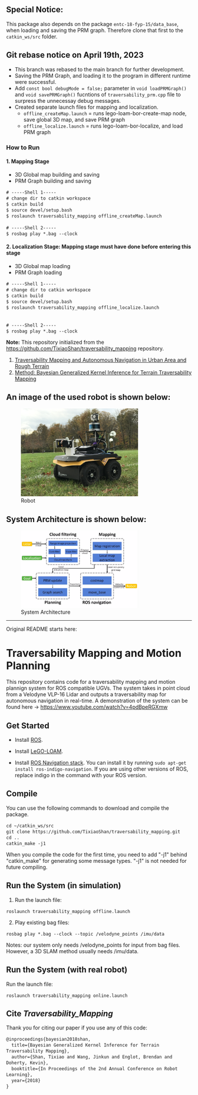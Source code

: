 ## Special Notice:

This package also depends on the package `entc-18-fyp-15/data_base`, when loading and saving the PRM graph. Therefore clone that first to the `catkin_ws/src` folder.

## Git rebase notice on April 19th, 2023

* This branch was rebased to the main branch for further development. 
* Saving the PRM Graph, and loading it to the program in different runtime were successful.
* Add `const bool debugMode = false;` parameter in `void loadPRMGraph()` and `void savePRMGraph()` fucntions of `traversability_prm.cpp` file to surpress the unnecessay debug messages.
* Created separate launch files for mapping and localization.
  - `offline_createMap.launch` = runs lego-loam-bor-create-map node, save global 3D map, and save PRM graph
  - `offline_localize.launch` = runs lego-loam-bor-localize, and load PRM graph

### How to Run

#### 1. Mapping Stage 

* 3D Global map building and saving
* PRM Graph building and saving

```shell
# -----Shell 1-----
# change dir to catkin workspace
$ catkin build
$ source devel/setup.bash 
$ roslaunch traversability_mapping offline_createMap.launch

# -----Shell 2-----
$ rosbag play *.bag --clock
```

#### 2. Localization Stage: Mapping stage must have done before entering this stage

* 3D Global map loading
* PRM Graph loading

```shell
# -----Shell 1-----
# change dir to catkin workspace
$ catkin build
$ source devel/setup.bash 
$ roslaunch traversability_mapping offline_localize.launch


# -----Shell 2-----
$ rosbag play *.bag --clock
```

**Note:** This repository initialized from the https://github.com/TixiaoShan/traversability_mapping repository.

1. [Traversability Mapping and Autonomous Navigation in Urban Area and Rough Terrain](https://youtu.be/B6lrbAEhEnE)
2. [Method: Bayesian Generalized Kernel Inference for Terrain Traversability Mapping](https://youtu.be/4pdBpeRGXmw)

## An image of the used robot is shown below:
<figure>
  <img src="figures/robot.jpg" alt="Robot" style="width: 75%;"/>
  <figcaption>Robot</figcaption>
</figure>


## System Architecture is shown below:

<figure>
  <img src="figures/system_architecture.png" alt="System Architecture" style="width: 75%;"/>
  <figcaption>System Architecture</figcaption>
</figure>

--- 

Original README starts here:

# Traversability Mapping and Motion Planning

This repository contains code for a traversability mapping and motion plannign system for ROS compatible UGVs. The system takes in point cloud from a Velodyne VLP-16 Lidar and outputs a traversability map for autonomous navigation in real-time. A demonstration of the system can be found here -> https://www.youtube.com/watch?v=4pdBpeRGXmw


## Get Started

- Install [ROS](http://www.ros.org/install/).

- Install [LeGO-LOAM](https://github.com/RobustFieldAutonomyLab/LeGO-LOAM).

- Install [ROS Navigation stack](http://wiki.ros.org/navigation). You can install it by running ```sudo apt-get install ros-indigo-navigation```. If you are using other versions of ROS, replace indigo in the command with your ROS version.


## Compile

You can use the following commands to download and compile the package.

```
cd ~/catkin_ws/src
git clone https://github.com/TixiaoShan/traversability_mapping.git
cd ..
catkin_make -j1
```
When you compile the code for the first time, you need to add "-j1" behind "catkin_make" for generating some message types. "-j1" is not needed for future compiling.

## Run the System (in simulation)

1. Run the launch file:
```
roslaunch traversability_mapping offline.launch
```

2. Play existing bag files:
```
rosbag play *.bag --clock --topic /velodyne_points /imu/data
```
Notes: our system only needs /velodyne_points for input from bag files. However, a 3D SLAM method usually needs /imu/data.

## Run the System (with real robot)

Run the launch file:
```
roslaunch traversability_mapping online.launch
```

## Cite *Traversability_Mapping*

Thank you for citing our paper if you use any of this code: 
```
@inproceedings{bayesian2018shan,
  title={Bayesian Generalized Kernel Inference for Terrain Traversability Mapping},
  author={Shan, Tixiao and Wang, Jinkun and Englot, Brendan and Doherty, Kevin},
  booktitle={In Proceedings of the 2nd Annual Conference on Robot Learning},
  year={2018}
}
```
